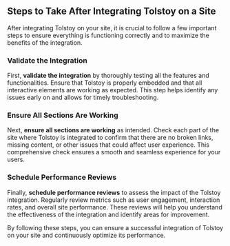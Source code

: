 ## Steps to Take After Integrating Tolstoy on a Site

After integrating Tolstoy on your site, it is crucial to follow a few important steps to ensure everything is functioning correctly and to maximize the benefits of the integration.

### Validate the Integration

First, **validate the integration** by thoroughly testing all the features and functionalities. Ensure that Tolstoy is properly embedded and that all interactive elements are working as expected. This step helps identify any issues early on and allows for timely troubleshooting.

### Ensure All Sections Are Working

Next, **ensure all sections are working** as intended. Check each part of the site where Tolstoy is integrated to confirm that there are no broken links, missing content, or other issues that could affect user experience. This comprehensive check ensures a smooth and seamless experience for your users.

### Schedule Performance Reviews

Finally, **schedule performance reviews** to assess the impact of the Tolstoy integration. Regularly review metrics such as user engagement, interaction rates, and overall site performance. These reviews will help you understand the effectiveness of the integration and identify areas for improvement.

By following these steps, you can ensure a successful integration of Tolstoy on your site and continuously optimize its performance.